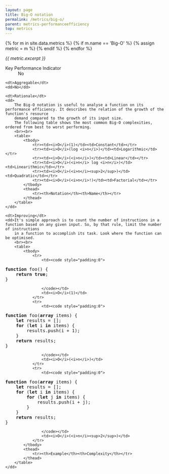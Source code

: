 ```yaml
---
layout: page
title: Big-O notation
permalink: /metrics/big-o/
parent: metrics-performanceefficiency
top: metrics
---
```


{% for m in site.data.metrics %}
    {% if m.name == 'Big-O' %}
        {% assign metric = m %}
    {% endif %}
{% endfor %}

_{{ metric.excerpt }}_

<dl>
    <dt>Key Performance Indicator</dt>
    <dd>No</dd>
    
    <dt>Aggregable</dt>
    <dd>No</dd>
    
    <dt>Rationale</dt>
    <dd>
        The Big-O notation is useful to analyse a function on its performance efficiency. It describes the relation of the growth of the function's resource
        demand compared to the growth of its input size.
        The following table shows the most common Big-O complexities, ordered from best to worst performing.
        <br><br>
        <table>
            <tbody>
                <tr><td><i>O</i>(1)</td><td>Constant</td></tr>
                <tr><td><i>O</i>(log <i>n</i>)</td><td>Logarithmic</td></tr>
                <tr><td><i>O</i>(<i>n</i>)</td><td>Linear</td></tr>
                <tr><td><i>O</i>(<i>n</i> log <i>n</i>)</td><td>Linearithmic</td></tr>
                <tr><td><i>O</i>(<i>n</i><sup>2</sup>)</td><td>Quadratic</td></tr>
                <tr><td><i>O</i>(<i>n</i>!)</td><td>Factorial</td></tr>
            </tbody>
            <thead>
                <tr><th>Notation</th><th>Name</th></tr>
            </thead>
        </table>
    </dd>
    
    <dt>Improving</dt>
    <dd>It's simple approach is to count the number of instructions in a function based on any given input. So, by that rule, limit the number of instructions
        in a function to accomplish its task. Look where the function can be optimised.
        <br><br>
        <table>
            <tbody>
                <tr>
                    <td><code style="padding:0">
<pre style="padding:0;margin:0"><b>function</b> foo() {
    <b>return true</b>;
}</pre>
                    </code></td>
                    <td><i>O</i>(1)</td>
                </tr>
                <tr>
                    <td><code style="padding:0">
<pre style="padding:0;margin:0"><b>function</b> foo(<b>array</b> items) {
    <b>let</b> results = [];
    <b>for</b> (<b>let</b> i <b>in</b> items) {
        results.push(i + 1);
    }
    <b>return</b> results;
}</pre>
                    </code></td>
                    <td><i>O</i>(<i>n</i>)</td>
                </tr>
                <tr>
                    <td><code style="padding:0">
<pre style="padding:0;margin:0"><b>function</b> foo(<b>array</b> items) {
    <b>let</b> results = [];
    <b>for</b> (<b>let</b> i <b>in</b> items) {
        <b>for</b> (<b>let</b> j <b>in</b> items) {
            results.push(i + j);
        }
    }
    <b>return</b> results;
}</pre>
                    </code></td>
                    <td><i>O</i>(<i>n</i><sup>2</sup>)</td>
                </tr>
            </tbody>
            <thead>
                <tr><th>Example</th><th>Complexity</th></tr>
            </thead>
        </table>
    </dd>
</dl>

